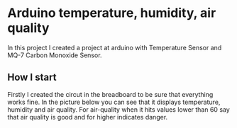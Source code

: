 # Arduino temperature, humidity, air quality
In this project I created a project at arduino with Temperature Sensor and MQ-7 Carbon Monoxide Sensor.

## How I start
Firstly I created the circut in the breadboard to be sure that everything works fine. In the picture below you can see that it displays temperature, humidity and air quality. For air-quality when it hits values lower than 60 say that air quality is good and for higher indicates danger.
